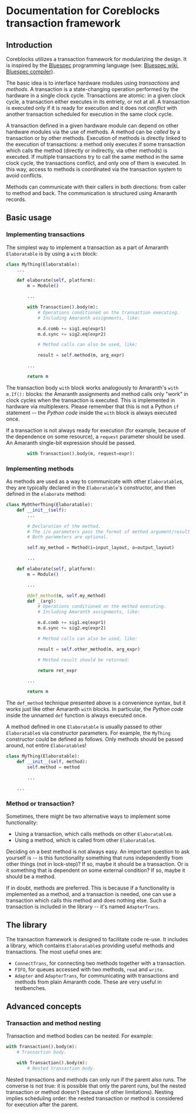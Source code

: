 # Documentation for Coreblocks transaction framework

## Introduction

Coreblocks utilizes a transaction framework for modularizing the design.
It is inspired by the [Bluespec](http://bluespec.com/) programming language (see: [Bluespec wiki](http://wiki.bluespec.com/), [Bluespec compiler](https://github.com/B-Lang-org/bsc)).

The basic idea is to interface hardware modules using _transactions_ and _methods_.
A transaction is a state-changing operation performed by the hardware in a single clock cycle.
Transactions are atomic: in a given clock cycle, a transaction either executes in its entriety, or not at all.
A transaction is executed only if it is ready for execution and it does not _conflict_ with another transaction scheduled for execution in the same clock cycle.

A transaction defined in a given hardware module can depend on other hardware modules via the use of methods.
A method can be _called_ by a transaction or by other methods.
Execution of methods is directly linked to the execution of transactions: a method only executes if some transaction which calls the method (directly or indirectly, via other methods) is executed.
If multiple transactions try to call the same method in the same clock cycle, the transactions conflict, and only one of them is executed.
In this way, access to methods is coordinated via the transaction system to avoid conflicts.

Methods can communicate with their callers in both directions: from caller to method and back.
The communication is structured using Amaranth records.

## Basic usage

### Implementing transactions

The simplest way to implement a transaction as a part of Amaranth `Elaboratable` is by using a `with` block:

```python
class MyThing(Elaboratable):
    ...

    def elaborate(self, platform):
        m = Module()

        ...

        with Transaction().body(m):
            # Operations conditioned on the transaction executing.
            # Including Amaranth assignments, like:

            m.d.comb += sig1.eq(expr1)
            m.d.sync += sig2.eq(expr2)

            # Method calls can also be used, like:

            result = self.method(m, arg_expr)

        ...

        return m
```

The transaction body `with` block works analogously to Amaranth's `with m.If():` blocks: the Amaranth assignments and method calls only "work" in clock cycles when the transaction is executed.
This is implemented in hardware via multiplexers.
Please remember that this is not a Python `if` statement -- the *Python code* inside the `with` block is always executed once.

If a transaction is not always ready for execution (for example, because of the dependence on some resource), a `request` parameter should be used. An Amaranth single-bit expression should be passed.

```python
        with Transaction().body(m, request=expr):
```

### Implementing methods

As methods are used as a way to communicate with other `Elaboratable`s, they are typically declared in the `Elaboratable`'s constructor, and then defined in the `elaborate` method:

```python
class MyOtherThing(Elaboratable):
    def __init__(self):
        ...

        # Declaration of the method.
        # The i/o parameters pass the format of method argument/result as Amaranth layouts.
        # Both parameters are optional.

        self.my_method = Method(i=input_layout, o=output_layout)

        ...

    def elaborate(self, platform):
        m = Module()

        ...

        @def_method(m, self.my_method)
        def _(arg):
            # Operations conditioned on the method executing.
            # Including Amaranth assignments, like:

            m.d.comb += sig1.eq(expr1)
            m.d.sync += sig2.eq(expr2)

            # Method calls can also be used, like:

            result = self.other_method(m, arg_expr)

            # Method result should be returned:

            return ret_expr

        ...

        return m
```

The `def_method` technique presented above is a convenience syntax, but it works just like other Amaranth `with` blocks.
In particular, the *Python code* inside the unnamed `def` function is always executed once.

A method defined in one `Elaboratable` is usually passed to other `Elaboratable`s via constructor parameters.
For example, the `MyThing` constructor could be defined as follows.
Only methods should be passed around, not entire `Elaboratable`s!

```python
class MyThing(Elaboratable):
    def __init__(self, method):
        self.method = method

        ...

    ...
```

### Method or transaction?

Sometimes, there might be two alternative ways to implement some functionality:

* Using a transaction, which calls methods on other `Elaboratable`s.
* Using a method, which is called from other `Elaboratable`s.

Deciding on a best method is not always easy.
An important question to ask yourself is -- is this functionality something that runs independently from other things (not in lock-step)?
If so, maybe it should be a transaction.
Or is it something that is dependent on some external condition?
If so, maybe it should be a method.

If in doubt, methods are preferred.
This is because if a functionality is implemented as a method, and a transaction is needed, one can use a transaction which calls this method and does nothing else.
Such a transaction is included in the library -- it's named `AdapterTrans`.

## The library

The transaction framework is designed to facilitate code re-use.
It includes a library, which contains `Elaboratable`s providing useful methods and transactions.
The most useful ones are:

* `ConnectTrans`, for connecting two methods together with a transaction.
* `FIFO`, for queues accessed with two methods, `read` and `write`.
* `Adapter` and `AdapterTrans`, for communicating with transactions and methods from plain Amaranth code.
  These are very useful in testbenches.

## Advanced concepts

### Transaction and method nesting

Transaction and method bodies can be nested. For example:

```python
with Transaction().body(m):
    # Transaction body.

    with Transaction().body(m):
        # Nested transaction body.
```

Nested transactions and methods can only run if the parent also runs.
The converse is not true: it is possible that only the parent runs, but the nested transaction or method doesn't (because of other limitations).
Nesting implies scheduling order: the nested transaction or method is considered for execution after the parent.
